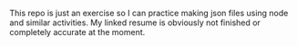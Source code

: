 This repo is just an exercise so I can practice making json files using node and similar activities. My linked resume is obviously not finished or completely accurate at the moment.